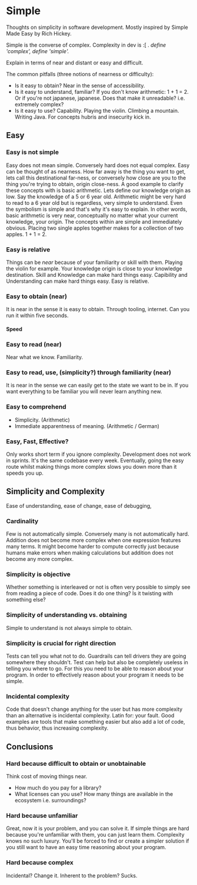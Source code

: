 # Simple
Thoughts on simplicity in software development. Mostly inspired by Simple Made Easy by Rich Hickey.

Simple is the converse of complex. Complexity in dev is :[ .
 _define 'complex', define 'simple'._

Explain in terms of near and distant or easy and difficult. 

The common pitfalls (three notions of nearness or difficulty):
* Is it easy to obtain? Near in the sense of accessibility.
* Is it easy to understand, familiar? If you don't know arithmetic: 1 + 1 = 2. Or if you're not japanese, japanese. Does that make it unreadable? i.e. extremely complex?
* Is it easy to use? Capability. Playing the violin. Climbing a mountain. Writing Java. For concepts hubris and insecurity kick in.

## Easy

### Easy is not simple
Easy does not mean simple. Conversely hard does not equal complex. Easy can be thought of as nearness. How far away is the thing you want to get, lets call this destinational far-ness, or conversely how close are you to the thing you're trying to obtain, origin close-ness. A good example to clarify these concepts with is basic arithmetic. Lets define our knowledge origin as low. Say the knowledge of a 5 or 6 year old. Arithmetic might be very hard to read to a 6 year old but is regardless, very simple to understand. Even the symbolism is simple and that's why it's easy to explain. In other words, basic arithmetic is very near, conceptually no matter what your current knowledge, your origin. The concepts within are simple and immediately obvious. Placing two single apples together makes for a collection of two apples. 1 + 1 = 2.

### Easy is relative
Things can be _near_ because of your familiarity or skill with them. Playing the violin for example. Your knowledge origin is close to your knowledge destination. Skill and Knowledge can make hard things easy. Capibility and Understanding can make hard things easy. Easy is relative.

### Easy to obtain (near)
It is near in the sense it is easy to obtain. Through tooling, internet. Can you run it within five seconds.
#### Speed

### Easy to read (near)
Near what we know. Familiarity.

### Easy to read, use, (simplicity?) through familiarity (near)
It is near in the sense we can easily get to the state we want to be in. If you want everything to be familiar you will never learn anything new.

### Easy to comprehend
* Simplicity. (Arithmetic)
* Immediate apparentness of meaning. (Arithmetic / German)

### Easy, Fast, Effective?
Only works short term if you ignore complexity. Development does not work in sprints. It's the same codebase every week. Eventually, going the easy route whilst making things more complex slows you down more than it speeds you up.

## Simplicity and Complexity
Ease of understanding, ease of change, ease of debugging, 

### Cardinality
Few is not automatically simple. Conversely many is not automatically hard. Addition does not become more complex when one expression features many terms. It might become harder to compute correctly just because humans make errors when making calculations but addition does not become any more complex.

### Simplicity is objective
Whether something is interleaved or not is often very possible to simply see from reading a piece of code. Does it do one thing? Is it twisting with something else?

### Simplicity of understanding vs. obtaining
Simple to understand is not always simple to obtain.

### Simplicity is crucial for right direction
Tests can tell you what not to do. Guardrails can tell drivers they are going somewhere they shouldn't. Test can help but also be completely useless in telling you where to go. For this you need to be able to reason about your program. In order to effectively reason about your program it needs to be simple.

### Incidental complexity
Code that doesn't change anything for the user but has more complexity than an alternative is incidental complexity. Latin for: your fault. Good examples are tools that make something easier but also add a lot of code, thus behavior, thus increasing complexity.

## Conclusions

### Hard because difficult to obtain or unobtainable
Think cost of moving things near.
* How much do you pay for a library? 
* What licenses can you use? 
How many things are available in the ecosystem i.e. surroundings?

### Hard because unfamiliar
Great, now it is your problem, and you can solve it. If simple things are hard because you're unfamiliar with them, you can just learn them. Complexity knows no such luxury. You'll be forced to find or create a simpler solution if you still want to have an easy time reasoning about your program.

### Hard because complex
Incidental? Change it. Inherent to the problem? Sucks. 